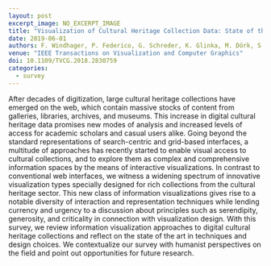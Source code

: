 ```yaml
---
layout: post
excerpt_image: NO_EXCERPT_IMAGE
title: "Visualization of Cultural Heritage Collection Data: State of the Art and Future Challenges"
date: 2019-06-01
authors: F. Windhager, P. Federico, G. Schreder, K. Glinka, M. Dörk, S. Miksch & E. Mayr
venue: "IEEE Transactions on Visualization and Computer Graphics"
doi: 10.1109/TVCG.2018.2830759
categories:
  - survey
---
```

After decades of digitization, large cultural heritage collections have emerged on the web, which contain massive stocks of content from galleries, libraries, archives, and museums. This increase in digital cultural heritage data promises new modes of analysis and increased levels of access for academic scholars and casual users alike. Going beyond the standard representations of search-centric and grid-based interfaces, a multitude of approaches has recently started to enable visual access to cultural collections, and to explore them as complex and comprehensive information spaces by the means of interactive visualizations. In contrast to conventional web interfaces, we witness a widening spectrum of innovative visualization types specially designed for rich collections from the cultural heritage sector. This new class of information visualizations gives rise to a notable diversity of interaction and representation techniques while lending currency and urgency to a discussion about principles such as serendipity, generosity, and criticality in connection with visualization design. With this survey, we review information visualization approaches to digital cultural heritage collections and reflect on the state of the art in techniques and design choices. We contextualize our survey with humanist perspectives on the field and point out opportunities for future research.
